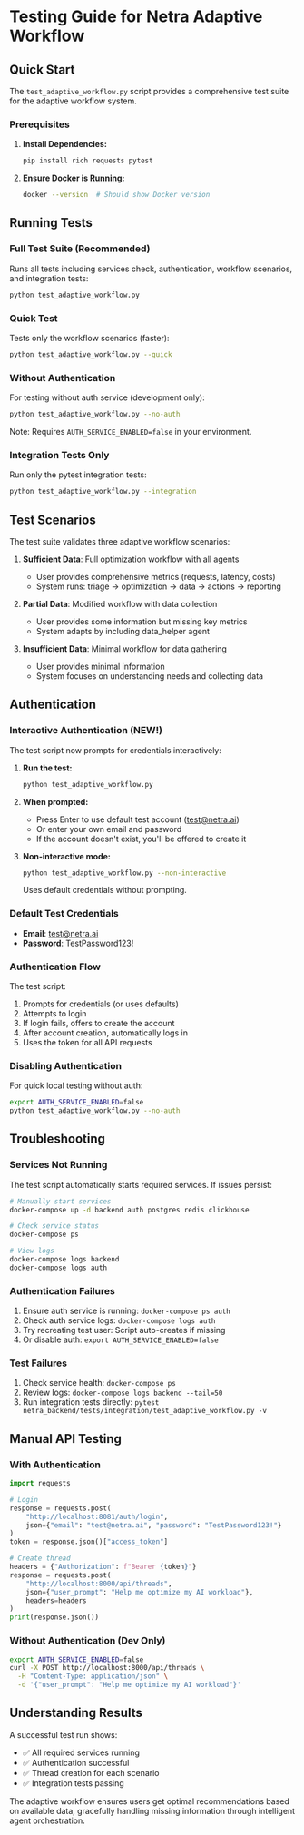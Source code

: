 # Testing Guide for Netra Adaptive Workflow

## Quick Start

The `test_adaptive_workflow.py` script provides a comprehensive test suite for the adaptive workflow system.

### Prerequisites

1. **Install Dependencies:**
   ```bash
   pip install rich requests pytest
   ```

2. **Ensure Docker is Running:**
   ```bash
   docker --version  # Should show Docker version
   ```

## Running Tests

### Full Test Suite (Recommended)
Runs all tests including services check, authentication, workflow scenarios, and integration tests:
```bash
python test_adaptive_workflow.py
```

### Quick Test
Tests only the workflow scenarios (faster):
```bash
python test_adaptive_workflow.py --quick
```

### Without Authentication
For testing without auth service (development only):
```bash
python test_adaptive_workflow.py --no-auth
```
Note: Requires `AUTH_SERVICE_ENABLED=false` in your environment.

### Integration Tests Only
Run only the pytest integration tests:
```bash
python test_adaptive_workflow.py --integration
```

## Test Scenarios

The test suite validates three adaptive workflow scenarios:

1. **Sufficient Data**: Full optimization workflow with all agents
   - User provides comprehensive metrics (requests, latency, costs)
   - System runs: triage → optimization → data → actions → reporting

2. **Partial Data**: Modified workflow with data collection
   - User provides some information but missing key metrics
   - System adapts by including data_helper agent

3. **Insufficient Data**: Minimal workflow for data gathering
   - User provides minimal information
   - System focuses on understanding needs and collecting data

## Authentication

### Interactive Authentication (NEW!)
The test script now prompts for credentials interactively:

1. **Run the test:**
   ```bash
   python test_adaptive_workflow.py
   ```

2. **When prompted:**
   - Press Enter to use default test account (test@netra.ai)
   - Or enter your own email and password
   - If the account doesn't exist, you'll be offered to create it

3. **Non-interactive mode:**
   ```bash
   python test_adaptive_workflow.py --non-interactive
   ```
   Uses default credentials without prompting.

### Default Test Credentials
- **Email**: test@netra.ai
- **Password**: TestPassword123!

### Authentication Flow
The test script:
1. Prompts for credentials (or uses defaults)
2. Attempts to login
3. If login fails, offers to create the account
4. After account creation, automatically logs in
5. Uses the token for all API requests

### Disabling Authentication
For quick local testing without auth:
```bash
export AUTH_SERVICE_ENABLED=false
python test_adaptive_workflow.py --no-auth
```

## Troubleshooting

### Services Not Running
The test script automatically starts required services. If issues persist:
```bash
# Manually start services
docker-compose up -d backend auth postgres redis clickhouse

# Check service status
docker-compose ps

# View logs
docker-compose logs backend
docker-compose logs auth
```

### Authentication Failures
1. Ensure auth service is running: `docker-compose ps auth`
2. Check auth service logs: `docker-compose logs auth`
3. Try recreating test user: Script auto-creates if missing
4. Or disable auth: `export AUTH_SERVICE_ENABLED=false`

### Test Failures
1. Check service health: `docker-compose ps`
2. Review logs: `docker-compose logs backend --tail=50`
3. Run integration tests directly: `pytest netra_backend/tests/integration/test_adaptive_workflow.py -v`

## Manual API Testing

### With Authentication
```python
import requests

# Login
response = requests.post(
    "http://localhost:8081/auth/login",
    json={"email": "test@netra.ai", "password": "TestPassword123!"}
)
token = response.json()["access_token"]

# Create thread
headers = {"Authorization": f"Bearer {token}"}
response = requests.post(
    "http://localhost:8000/api/threads",
    json={"user_prompt": "Help me optimize my AI workload"},
    headers=headers
)
print(response.json())
```

### Without Authentication (Dev Only)
```bash
export AUTH_SERVICE_ENABLED=false
curl -X POST http://localhost:8000/api/threads \
  -H "Content-Type: application/json" \
  -d '{"user_prompt": "Help me optimize my AI workload"}'
```

## Understanding Results

A successful test run shows:
- ✅ All required services running
- ✅ Authentication successful
- ✅ Thread creation for each scenario
- ✅ Integration tests passing

The adaptive workflow ensures users get optimal recommendations based on available data, gracefully handling missing information through intelligent agent orchestration.